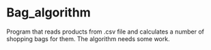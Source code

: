 # Bag_algorithm
Program that reads products from .csv file and calculates a number of shopping bags for them. The algorithm needs some work.
